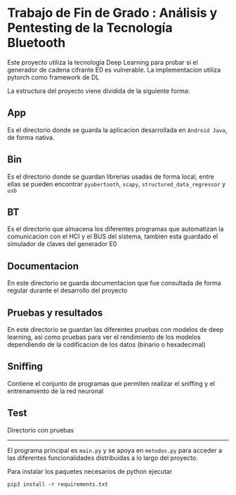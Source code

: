 
# Trabajo de Fin de Grado : Análisis y Pentesting de la Tecnología Bluetooth

Este proyecto utiliza la tecnologia Deep Learning para probar si el generador de cadena cifrante E0 es vulnerable. La implementacion utiliza pytorch como framework de DL 

La estructura del proyecto viene dividida de la siguiente forma:

## App

Es el directorio donde se guarda la aplicacion desarrollada en `Android Java`, de forma nativa.

## Bin

Es el directorio donde se guardan librerias usadas de forma local, entre ellas se pueden encontrar `pyubertooth`, `scapy`, `structured_data_regressor` y `usb`

## BT

Es el directorio que almacena los diferentes programas que automatizan la comunicacion con el HCI y el BUS del sistema, tambien esta guardado el simulador de claves del generador E0

## Documentacion

En este directorio se guarda documentacion que fue consultada de forma regular durante el desarrollo del proyecto

## Pruebas y resultados 

En este directorio se guardan las diferentes pruebas con modelos de deep learning, asi como pruebas para ver el rendimiento de los modelos dependiendo de la codificacion de los datos (binario o hexadecimal)

## Sniffing

Contiene el conjunto de programas que permiten realizar el sniffing y el entrenamiento de la red neuronal 

## Test 

Directorio con pruebas 

--------------------------------------

El programa principal es `main.py` y se apoya en `metodos.py` para acceder a las diferentes funcionalidades distribuidas a lo largo del proyecto. 


Para instalar los paquetes necesarios de python ejecutar 

`pip3 install -r requirements.txt`
